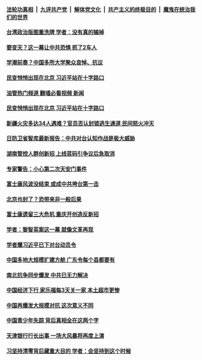 ####  [法轮功真相](../../../../basic/blob/master/README.md?t=11281631) &nbsp;|&nbsp; [九评共产党](../../../../9ping.md/blob/master/README.md?t=11281631) &nbsp;|&nbsp; [解体党文化](../../../../jtdwh.md/blob/master/README.md?t=11281631)  &nbsp;|&nbsp; [共产主义的终极目的](../../../../gczydzjmd.md/blob/master/README.md?t=11281631) &nbsp;|&nbsp; [魔鬼在统治我们的世界](../../../../mgztzwmdsj.md/blob/master/README.md?t=11281631) 

#### [台湾政治版图重洗牌 学者：没有真的输掉  ](../pages/soh186/675024.md?t=11281631) 
#### [要变天？这一幕让中共恐惧 抓了2车人](../pages/soh186/674862.md?t=11281631) 
#### [学潮前奏？中国多所大学聚众哀悼、抗议](../pages/soh186/674865.md?t=11281631) 
#### [民变悄悄出现在北京 习近平站在十字路口](../pages/soh186/674703.md?t=11281631) 
#### [油管热门频道 翻墙必看视频 新闻](http://129.146.143.75:81/youtube.html?11281631)
#### [民变悄悄出现在北京 习近平站在十字路口](../pages/soh186/674703.md?t=11281631) 
#### [新疆火灾多达34人遇难？官员否认封锁逃生通道 民间怒火冲天](../pages/soh186/674706.md?t=11281631) 
#### [日防卫省智库最新报告：中共对台认知作战是极大威胁](../pages/soh186/674709.md?t=11281631) 
#### [湖南管控人群创新招 上线蓝码引争议后急取消](../pages/soh186/674712.md?t=11281631) 
#### [专家警告：小心第二次天安门事件](../pages/soh186/674631.md?t=11281631) 
#### [富士康风波没结束 或成中共垮台第一击](../pages/soh186/674634.md?t=11281631) 
#### [北京也封了？恐带来非一般后果](../pages/soh186/674427.md?t=11281631) 
#### [富士康遗留三大危机 重庆开创造反新招](../pages/soh186/674322.md?t=11281631) 
#### [学者：黎智英案这一幕 就像文革再现](../pages/soh186/674328.md?t=11281631) 
#### [学者爆习近平已下对台动员令](../pages/soh186/674133.md?t=11281631) 
#### [中国多地大规模扩建方舱 广东令每个县都要有](../pages/soh186/674136.md?t=11281631) 
#### [南北抗争同步爆发 中共已无力解决](../pages/soh186/674037.md?t=11281631) 
#### [中国经济下行 家乐福每3天关一家 本土超市更惨](../pages/soh186/674046.md?t=11281631) 
#### [中国再爆发大规模对抗 这次意义不同](../pages/soh186/673716.md?t=11281631) 
#### [中国青少年失踪 背后真相全在这两个字](../pages/soh186/673719.md?t=11281631) 
#### [天津银行行长出事 一场大风暴将再度上演](../pages/soh186/673497.md?t=11281631) 
#### [习坚持清零背后藏重大目的  学者：会坚持到这个时候](../pages/soh186/673353.md?t=11281631) 
<img src='http://gfw-breaker.win/goodnews/indexes/soh186.md' width='0px' height='0px'/>

